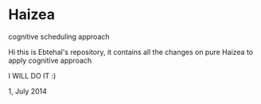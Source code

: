 Haizea
======

cognitive scheduling approach


Hi this is Ebtehal's repository, it contains all the changes on pure Haizea to apply cognitive approach

I WILL DO IT :) 

1, July 2014
